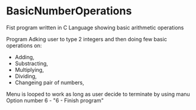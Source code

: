 # BasicNumberOperations
Fist program written in C Language showing basic arithmetic operations

Program Adking user to type 2 integers and then doing few basic operations on:
- Adding,
- Substracting,
- Multiplying,
- Dividing,
- Changeing pair of numbers,


Menu is looped to work as long as user decide to terminate by using manu Option number 6 - "6 - Finish program"


